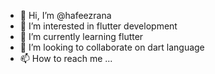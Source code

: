 - 👋 Hi, I’m @hafeezrana
- 👀 I’m interested in flutter development
- 🌱 I’m currently learning flutter
- 💞️ I’m looking to collaborate on dart language
- 📫 How to reach me ...

<!---
hafeezrana/hafeezrana is a ✨ special ✨ repository because its `README.md` (this file) appears on your GitHub profile.
You can click the Preview link to take a look at your changes.
--->
